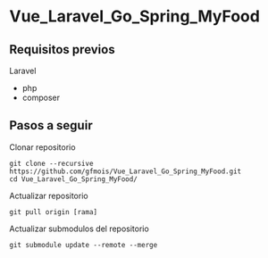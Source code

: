 # Vue_Laravel_Go_Spring_MyFood
## Requisitos previos
Laravel
- php 
- composer

## Pasos a seguir
Clonar repositorio
```
git clone --recursive https://github.com/gfmois/Vue_Laravel_Go_Spring_MyFood.git
cd Vue_Laravel_Go_Spring_MyFood/ 
```
Actualizar repositorio
```
git pull origin [rama]
```
Actualizar submodulos del repositorio
```
git submodule update --remote --merge
```
